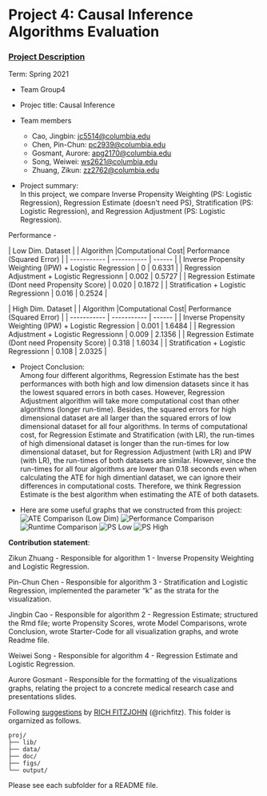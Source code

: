 # Project 4: Causal Inference Algorithms Evaluation

### [Project Description](doc/project4_desc.md)

Term: Spring 2021

+ Team Group4
+ Projec title: Causal Inference
+ Team members
	+ Cao, Jingbin: jc5514@columbia.edu
	+ Chen, Pin-Chun: pc2939@columbia.edu
	+ Gosmant, Aurore: apg2170@columbia.edu
	+ Song, Weiwei: ws2621@columbia.edu
	+ Zhuang, Zikun: zz2762@columbia.edu   

+ Project summary:  
In this project, we compare Inverse Propensity Weighting (PS: Logistic Regression), Regression Estimate (doesn't need PS), Stratification (PS: Logistic Regression), and Regression Adjustment (PS: Logistic Regression).

Performance -

| Low Dim. Dataset |
| Algorithm      |Computational Cost| Performance (Squared Error) |
| ----------- | ----------- | ------    |
| Inverse Propensity Weighting (IPW) + Logistic Regression     |  0    |  0.6331     |
| Regression Adjustment + Logistic Regressionn      |  0.002    |   0.5727    |
| Regression Estimate (Dont need Propensity Score)      |  0.020      |   0.1872   |
| Stratification + Logistic Regressionn      |   0.016    |   0.2524   |


| High Dim. Dataset |
| Algorithm      |Computational Cost| Performance (Squared Error) |
| ----------- | ----------- | ------    |
| Inverse Propensity Weighting (IPW) + Logistic Regression     |  0.001    |  1.6484     |
| Regression Adjustment + Logistic Regressionn      |   0.009    |   2.1356    |
| Regression Estimate (Dont need Propensity Score)      |  0.318      |   1.6034   |
| Stratification + Logistic Regressionn      |   0.108    |   2.0325    |

+ Project Conclusion:  
Among four different algorithms, Regression Estimate has the best performances with both high and low dimension datasets since it has the lowest squared errors in both cases. However, Regression Adjustment algorithm will take more computational cost than other algorithms (longer run-time). Besides, the squared errors for high dimensional dataset are all larger than the squared errors of low dimensional dataset for all four algorithms. In terms of computational cost, for Regression Estimate and Stratification (with LR), the run-times of high dimensional dataset is longer than the run-times for low dimensional dataset, but for Regression Adjustment (with LR) and IPW (with LR), the run-times of both datasets are similar. However, since the run-times for all four algorithms are lower than 0.18 seconds even when calculating the ATE for high dimentianl dataset, we can ignore their differences in computational costs. Therefore, we think Regression Estimate is the best algorithm when estimating the ATE of both datasets.   

+ Here are some useful graphs that we constructed from this project:  
![ATE Comparison (Low Dim)](https://github.com/TZstatsADS/Spring2021-Project4-project5_group4/blob/main/figs/ATE.jpeg)
![Performance Comparison](https://github.com/TZstatsADS/Spring2021-Project4-project5_group4/blob/main/figs/performance.jpeg)
![Runtime Comparison](https://github.com/TZstatsADS/Spring2021-Project4-project5_group4/blob/main/figs/runtime.jpeg)
![PS Low](https://github.com/TZstatsADS/Spring2021-Project4-project5_group4/blob/main/figs/ps_low.jpeg)
![PS High](https://github.com/TZstatsADS/Spring2021-Project4-project5_group4/blob/main/figs/ps_high.jpeg)

**Contribution statement**:  

Zikun Zhuang - Responsible for algorithm 1 - Inverse Propensity Weighting and Logistic Regression.  

Pin-Chun Chen - Responsible for algorithm 3 - Stratification and Logistic Regression, implemented the parameter “k” as the strata for the visualization.   

Jingbin Cao - Responsible for algorithm 2 - Regression Estimate; structured the Rmd file; worte Propensity Scores, wrote Model Comparisons, wrote Conclusion, wrote Starter-Code for all visualization graphs, and wrote Readme file.  

Weiwei Song - Responsible for algorithm 4 - Regression Estimate and Logistic Regression.  

Aurore Gosmant - Responsible for the formatting of the visualizations graphs, relating the project to a concrete medical research case and presentations slides.  


Following [suggestions](http://nicercode.github.io/blog/2013-04-05-projects/) by [RICH FITZJOHN](http://nicercode.github.io/about/#Team) (@richfitz). This folder is orgarnized as follows.

```
proj/
├── lib/
├── data/
├── doc/
├── figs/
└── output/
```

Please see each subfolder for a README file.
